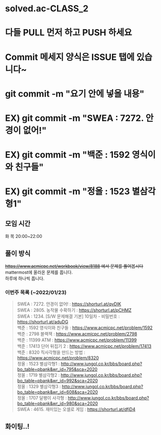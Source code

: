# solved.ac-CLASS_2
# 다들 PULL 먼저 하고 PUSH 하세요
# Commit 메세지 양식은 ISSUE 탭에 있습니다~
# git commit -m "요기 안에 넣을 내용"
# EX) git commit -m "SWEA : 7272. 안경이 없어!"
# EX) git commit -m "백준 : 1592 영식이와 친구들"
# EX) git commit -m "정올 : 1523 별삼각형1"
## 모임 시간
화 목 20:00~22:00<br>
## 풀이 방식
~~https://www.acmicpc.net/workbook/view/8188 에서 문제를 풀어봅시다~~<br>
mattermost에 올라온 문제를 풉니다.<br>
하루에 하나씩 풉니다.
### 이번주 목록 (~2022/01/23)
> SWEA : 7272. 안경이 없어! : https://shorturl.at/qvDIK<br>
> SWEA : 2805. 농작물 수확하기 : https://shorturl.at/pCHMZ<br>
> SWEA : 1234. [S/W 문제해결 기본] 10일차 - 비밀번호 : https://shorturl.at/aduDG<br>
> 백준 : 1592 영식이와 친구들 : https://www.acmicpc.net/problem/1592<br>
> 백준 : 2798 블랙잭 : https://www.acmicpc.net/problem/2798<br>
> 백준 : 11399 ATM : https://www.acmicpc.net/problem/11399<br>
> 백준 : 17413 단어 뒤집기 2 : https://www.acmicpc.net/problem/17413<br>
> 백준 :  8320 직사각형을 만드는 방법 : https://www.acmicpc.net/problem/8320 <br>
> 정올 : 1523 별삼각형1 : http://www.jungol.co.kr/bbs/board.php?bo_table=pbank&wr_id=795&sca=2020<br>
> 정올 : 1719 별삼각형2 : http://www.jungol.co.kr/bbs/board.php?bo_table=pbank&wr_id=992&sca=2020<br>
> 정올 : 1329 별삼각형3 : http://www.jungol.co.kr/bbs/board.php?bo_table=pbank&wr_id=608&sca=2020<br>
> 정올 : 1707 달팽이 사각형 : http://www.jungol.co.kr/bbs/board.php?bo_table=pbank&wr_id=980&sca=2020<br>
> SWEA : 4615. 재미있는 오셀로 게임 : https://shorturl.at/dfjD4<br>
## 화이팅..!
